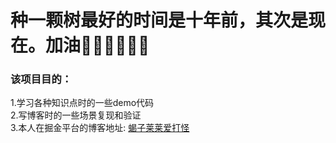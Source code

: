 # 种一颗树最好的时间是十年前，其次是现在。加油💪🏻💪🏻💪🏻

### 该项目目的：
1.学习各种知识点时的一些demo代码 </br>
2.写博客时的一些场景复现和验证</br>
3.本人在掘金平台的博客地址: [蝎子莱莱爱打怪](https://juejin.cn/user/1239904847403927)


